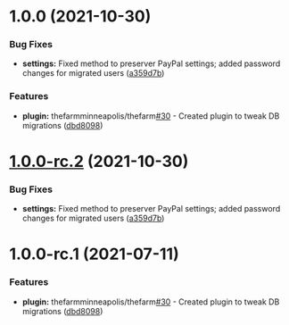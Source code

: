 # 1.0.0 (2021-10-30)


### Bug Fixes

* **settings:** Fixed method to preserver PayPal settings; added password changes for migrated users ([a359d7b](https://github.com/thefarmminneapolis/wp-migrate-db-pro-tweaks/commit/a359d7bba051537c730c02a099704cbda6023dca))


### Features

* **plugin:** thefarmminneapolis/thefarm[#30](https://github.com/thefarmminneapolis/wp-migrate-db-pro-tweaks/issues/30) - Created plugin to tweak DB migrations ([dbd8098](https://github.com/thefarmminneapolis/wp-migrate-db-pro-tweaks/commit/dbd8098d70f054a3500b5e623b577463c8c3201e))

# [1.0.0-rc.2](https://github.com/thefarmminneapolis/wp-migrate-db-pro-tweaks/compare/v1.0.0-rc.1...v1.0.0-rc.2) (2021-10-30)


### Bug Fixes

* **settings:** Fixed method to preserver PayPal settings; added password changes for migrated users ([a359d7b](https://github.com/thefarmminneapolis/wp-migrate-db-pro-tweaks/commit/a359d7bba051537c730c02a099704cbda6023dca))

# 1.0.0-rc.1 (2021-07-11)


### Features

* **plugin:** thefarmminneapolis/thefarm[#30](https://github.com/thefarmminneapolis/wp-migrate-db-pro-tweaks/issues/30) - Created plugin to tweak DB migrations ([dbd8098](https://github.com/thefarmminneapolis/wp-migrate-db-pro-tweaks/commit/dbd8098d70f054a3500b5e623b577463c8c3201e))

